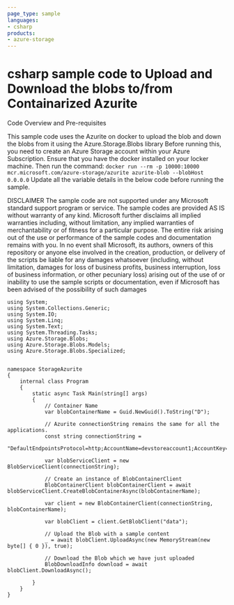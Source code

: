 ```yaml
---
page_type: sample
languages:
- csharp
products:
- azure-storage	
---
```



# csharp sample code to Upload and Download the blobs to/from Containarized Azurite 

 Code Overview and Pre-requisites
 
 This sample code uses the Azurite on docker to upload the blob and down the blobs from it using the Azure.Storage.Blobs library
 Before running this, you need to create an Azure Storage account within your Azure Subscription.
 Ensure that you have the docker installed on your locker machine. Then run the command:  `docker run --rm -p 10000:10000 mcr.microsoft.com/azure-storage/azurite azurite-blob --blobHost 0.0.0.0`
 Update all the variable details in the below code before running the sample.
 
 
DISCLAIMER
 The sample code are not supported under any Microsoft standard support program or service. The sample codes are provided AS IS without warranty of any kind. Microsoft further disclaims all implied warranties including, without limitation, any implied warranties of merchantability or of fitness for a particular purpose. The entire risk arising out of the use or performance of the sample codes and documentation remains with you. In no event shall Microsoft, its authors, owners of this repository or anyone else involved in the creation, production, or delivery of the scripts be liable for any damages whatsoever (including, without limitation, damages for loss of business profits, business interruption, loss of business information, or other pecuniary loss) arising out of the use of or inability to use the sample scripts or documentation, even if Microsoft has been advised of the possibility of such damages 


```
using System;
using System.Collections.Generic;
using System.IO;
using System.Linq;
using System.Text;
using System.Threading.Tasks;
using Azure.Storage.Blobs;
using Azure.Storage.Blobs.Models;
using Azure.Storage.Blobs.Specialized;


namespace StorageAzurite
{
    internal class Program
    {
        static async Task Main(string[] args)
        {
            // Container Name 
            var blobContainerName = Guid.NewGuid().ToString("D");
             
            // Azurite connectionString remains the same for all the applications. 
            const string connectionString =
                "DefaultEndpointsProtocol=http;AccountName=devstoreaccount1;AccountKey=Eby8vdM02xNOcqFlqUwJPLlmEtlCDXJ1OUzFT50uSRZ6IFsuFq2UVErCz4I6tq/K1SZFPTOtr/KBHBeksoGMGw==;BlobEndpoint=http://localhost:10000/devstoreaccount1;";

            var blobServiceClient = new BlobServiceClient(connectionString);

            // Create an instance of BlobContainerClient
            BlobContainerClient blobContainerClient = await blobServiceClient.CreateBlobContainerAsync(blobContainerName);

            var client = new BlobContainerClient(connectionString, blobContainerName);

            var blobClient = client.GetBlobClient("data");

            // Upload the Blob with a sample content
            _ = await blobClient.UploadAsync(new MemoryStream(new byte[] { 0 }), true);

            // Download the Blob which we have just uploaded
            BlobDownloadInfo download = await blobClient.DownloadAsync();

        }
    }
}

```
